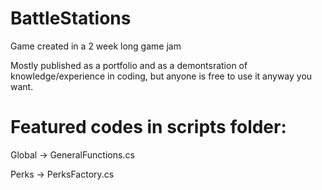 # BattleStations
Game created in a 2 week long game jam

Mostly published as a portfolio and as a demontsration of knowledge/experience in coding, but anyone is free to use it anyway you want.

# Featured codes in scripts folder:

Global -> GeneralFunctions.cs 

Perks -> PerksFactory.cs
